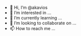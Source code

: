 - 👋 Hi, I’m @akavios
- 👀 I’m interested in ...
- 🌱 I’m currently learning ...
- 💞️ I’m looking to collaborate on ...
- 📫 How to reach me ...

<!---
akavios/akavios is a ✨ special ✨ repository because its `README.md` (this file) appears on your GitHub profile.
You can click the Preview link to take a look at your changes.
--->
